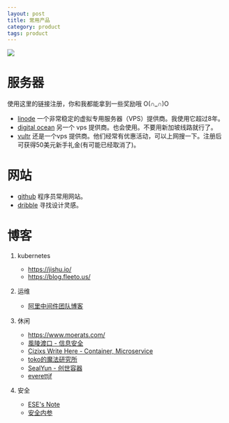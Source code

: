 ```yaml
---
layout: post
title: 常用产品
category: product
tags: product
---
```


![](https://cdn.kelu.org/blog/tags/tools.jpg)

# 服务器

使用这里的链接注册，你和我都能拿到一些奖励哦 O(∩_∩)O 

* [linode](https://www.linode.com/?r=c4c86a6134a7ff2cb58f7b0cdeeb8295a71482d2) 一个非常稳定的虚拟专用服务器（VPS）提供商。我使用它超过8年。
* [digital ocean](https://m.do.co/c/f595b7f62cc7) 另一个 vps 提供商。也会使用。不要用新加坡线路就行了。
* [vultr](https://www.vultr.com/?ref=7308830) 还是一个vps 提供商。他们经常有优惠活动，可以上网搜一下。注册后可获得50美元新手礼金(有可能已经取消了)。



# 网站

* [github](https://github.com/kelvinblood) 程序员常用网站。
* [dribble](https://dribbble.com/) 寻找设计灵感。


# 博客

1. kubernetes

   * <https://jishu.io/>
   * <https://blog.fleeto.us/>
2. 运维

   * [阿里中间件团队博客](http://jm.taobao.org/)
3. 休闲
   * <https://www.moerats.com/>
   * [風陵渡口 - 信息安全](https://thief.one/)
   * [Cizixs Write Here - Container, Microservice](http://cizixs.com/)
   * [toko的魔法研究所](http://toko.moe/)
   * [SealYun - 创世容器](http://lameleg.com/)
   * [everettjf](https://everettjf.github.io)
4. 安全
   * [ESE's Note](https://esebanana.github.io/)
   * [安全内参](https://www.secrss.com/)